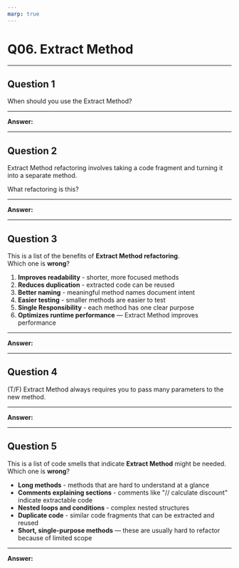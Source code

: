 ```yaml
---
marp: true
---
```


# Q06. Extract Method

---

## Question 1

When should you use the Extract Method?

---

**Answer:**


---

## Question 2

Extract Method refactoring involves taking a code fragment and turning it into a separate method.

What refactoring is this?

---

**Answer:**


---

## Question 3

This is a list of the benefits of **Extract Method refactoring**.  
Which one is **wrong**?

1. **Improves readability** - shorter, more focused methods
2. **Reduces duplication** - extracted code can be reused
3. **Better naming** - meaningful method names document intent
4. **Easier testing** - smaller methods are easier to test
5. **Single Responsibility** - each method has one clear purpose
6. **Optimizes runtime performance** — Extract Method improves performance  

---

**Answer:**


---

## Question 4

(T/F) Extract Method always requires you to pass many parameters to the new method.

---

**Answer:**


---

## Question 5

This is a list of code smells that indicate **Extract Method** might be needed.  
Which one is **wrong**?

- **Long methods** - methods that are hard to understand at a glance
- **Comments explaining sections** - comments like "// calculate discount" indicate extractable code
- **Nested loops and conditions** - complex nested structures
- **Duplicate code** - similar code fragments that can be extracted and reused
- **Short, single-purpose methods** — these are usually hard to refactor because of limited scope

---

**Answer:**


